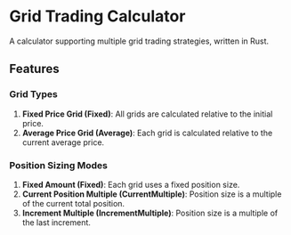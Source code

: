 # Grid Trading Calculator

A calculator supporting multiple grid trading strategies, written in Rust.

## Features

### Grid Types

1. **Fixed Price Grid (Fixed)**: All grids are calculated relative to the initial price.
2. **Average Price Grid (Average)**: Each grid is calculated relative to the current average price.

### Position Sizing Modes

1. **Fixed Amount (Fixed)**: Each grid uses a fixed position size.
2. **Current Position Multiple (CurrentMultiple)**: Position size is a multiple of the current total position.
3. **Increment Multiple (IncrementMultiple)**: Position size is a multiple of the last increment.
